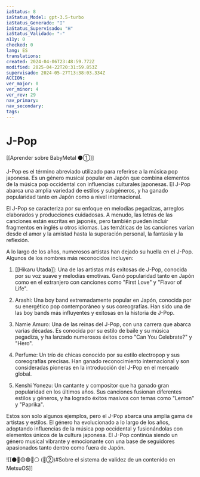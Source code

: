 ```yaml
---
iaStatus: 8
iaStatus_Model: gpt-3.5-turbo
iaStatus_Generado: "I"
iaStatus_Supervisado: "H"
iaStatus_Validado: "-"
a11y: 0
checked: 0
lang: ES
translations: 
created: 2024-04-06T23:48:59.772Z
modified: 2025-04-22T20:31:59.853Z
supervisado: 2024-05-27T13:38:03.334Z
ACCION: 
ver_major: 0
ver_minor: 4
ver_rev: 29
nav_primary: 
nav_secondary: 
tags:
---
```

# J-Pop

[[Aprender sobre BabyMetal ⚫①]]

J-Pop es el término abreviado utilizado para referirse a la música pop japonesa. Es un género musical popular en Japón que combina elementos de la música pop occidental con influencias culturales japonesas. El J-Pop abarca una amplia variedad de estilos y subgéneros, y ha ganado popularidad tanto en Japón como a nivel internacional.

El J-Pop se caracteriza por su enfoque en melodías pegadizas, arreglos elaborados y producciones cuidadosas. A menudo, las letras de las canciones están escritas en japonés, pero también pueden incluir fragmentos en inglés u otros idiomas. Las temáticas de las canciones varían desde el amor y la amistad hasta la superación personal, la fantasía y la reflexión.

A lo largo de los años, numerosos artistas han dejado su huella en el J-Pop. Algunos de los nombres más reconocidos incluyen:

1. [[Hikaru Utada]]: Una de las artistas más exitosas de J-Pop, conocida por su voz suave y melodías emotivas. Ganó popularidad tanto en Japón como en el extranjero con canciones como "First Love" y "Flavor of Life".
    
2. Arashi: Una boy band extremadamente popular en Japón, conocida por su energético pop contemporáneo y sus coreografías. Han sido una de las boy bands más influyentes y exitosas en la historia de J-Pop.
    
3. Namie Amuro: Una de las reinas del J-Pop, con una carrera que abarca varias décadas. Es conocida por su estilo de baile y su música pegadiza, y ha lanzado numerosos éxitos como "Can You Celebrate?" y "Hero".
    
4. Perfume: Un trío de chicas conocido por su estilo electropop y sus coreografías precisas. Han ganado reconocimiento internacional y son consideradas pioneras en la introducción del J-Pop en el mercado global.
    
5. Kenshi Yonezu: Un cantante y compositor que ha ganado gran popularidad en los últimos años. Sus canciones fusionan diferentes estilos y géneros, y ha logrado éxitos masivos con temas como "Lemon" y "Paprika".
    

Estos son solo algunos ejemplos, pero el J-Pop abarca una amplia gama de artistas y estilos. El género ha evolucionado a lo largo de los años, adoptando influencias de la música pop occidental y fusionándolas con elementos únicos de la cultura japonesa. El J-Pop continúa siendo un género musical vibrante y emocionante con una base de seguidores apasionados tanto dentro como fuera de Japón.

![[⚫🔴🟡🟢🔵⚪ (🔴②)#Sobre el sistema de validez de un contenido en MetsuOS]]